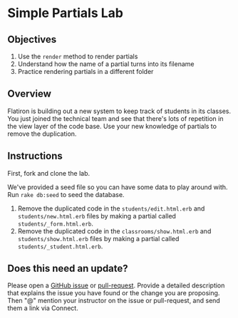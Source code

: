 # Simple Partials Lab

## Objectives

1. Use the `render` method to render partials
2. Understand how the name of a partial turns into its filename
3. Practice rendering partials in a different folder

## Overview

Flatiron is building out a new system to keep track of students in its classes. You just joined the technical team and see that there's lots of repetition in the view layer of the code base. Use your new knowledge of partials to remove the duplication.

## Instructions

First, fork and clone the lab.

We've provided a seed file so you can have some data to play around with. Run `rake db:seed` to seed the database.

1. Remove the duplicated code in the `students/edit.html.erb` and `students/new.html.erb` files by making a partial called `students/_form.html.erb`.
2. Remove the duplicated code in the `classrooms/show.html.erb` and `students/show.html.erb` files by making a partial called `students/_student.html.erb`.

## Does this need an update?

Please open a [GitHub issue](https://github.com/learn-co-curriculum/phrg-simple-partials-lab/issues) or [pull-request](https://github.com/learn-co-curriculum/phrg-simple-partials-lab/pulls). Provide a detailed description that explains the issue you have found or the change you are proposing. Then "@" mention your instructor on the issue or pull-request, and send them a link via Connect.
